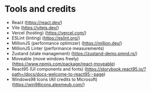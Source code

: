 # Tools and credits

- React (https://react.dev/)
- Vite (https://vitejs.dev/)
- Vercel (hosting) (https://vercel.com/)
- ESLint (linting) (https://eslint.org/)
- MillionJS (performance optimizer) (https://million.dev/)
- MillionJS Linter (performance measurements)
- Zustand (state management) (https://zustand-demo.pmnd.rs/)
- Moveable (move windows freely)(https://www.npmjs.com/package/react-moveable)
- React95 (UI components and fonts) (https://storybook.react95.io/?path=/docs/docs-welcome-to-react95--page)
- Windows98 Icons (All credits to Microsoft) (https://win98icons.alexmeub.com/)
